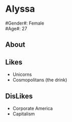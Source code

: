 Alyssa
===================
  
#Gender#: Female  
#Age#: 27
  

About
------
  

Likes
------
+ Unicorns
+ Cosmopolitans (the drink)
  
DisLikes
---------
+ Corporate America
+ Capitalism